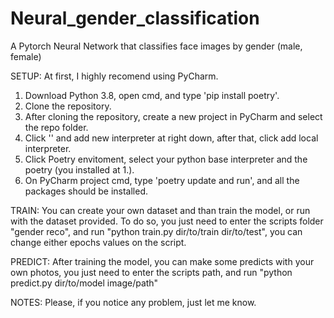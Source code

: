 # Neural_gender_classification
A Pytorch Neural Network that classifies face images by gender (male, female)

SETUP:
At first, I highly recomend using PyCharm.

1. Download Python 3.8, open cmd, and type 'pip install poetry'.
2. Clone the repository.
3. After cloning the repository, create a new project in PyCharm and select the repo folder.
4. Click '<no interpreter>' and add new interpreter at right down, after that, click add local interpreter.
5. Click Poetry envitoment, select your python base interpreter and the poetry (you installed at 1.).
6. On PyCharm project cmd, type 'poetry update and run', and all the packages should be installed.

TRAIN:
You can create your own dataset and than train the model, or run with the dataset provided.
To do so, you just need to enter the scripts folder "gender reco", and run "python train.py dir/to/train dir/to/test",
you can change either epochs values on the script.

PREDICT:
After training the model, you can make some predicts with your own photos, you just need to enter the scripts
path, and run "python predict.py dir/to/model image/path"

NOTES:
Please, if you notice any problem, just let me know.
